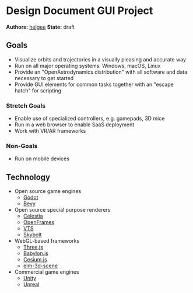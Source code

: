 # Design Document GUI Project

**Authors:** [helgee](https://github.com/helgee)
**State:** draft

## Goals

* Visualize orbits and trajectories in a visually pleasing and accurate way
* Run on all major operating systems: Windows, macOS, Linux
* Provide an "OpenAstrodynamics distribution" with all software and data necessary to get started
* Provide GUI elements for common tasks together with an "escape hatch" for scripting

### Stretch Goals

* Enable use of specialized controllers, e.g. gamepads, 3D mice
* Run in a web browser to enable SaaS deployment
* Work with VR/AR frameworks

### Non-Goals

* Run on mobile devices

## Technology

* Open source game engines
	* [Godot](https://godotengine.org)
	* [Bevy](https://bevyengine.org)
* Open source special purpose renderers
	* [Celestia](https://celestia.space)
	* [OpenFrames](https://github.com/ravidavi/OpenFrames)
	* [VTS](https://logiciels.cnes.fr/en/content/vts)
	* [Skybolt](https://github.com/Piraxus/Skybolt)
* WebGL-based frameworks
	* [Three.js](https://threejs.org)
	* [Babylon.js](https://www.babylonjs.com)
	* [Cesium.js](https://cesium.com/cesiumjs)
	* [elm-3d-scene](https://github.com/ianmackenzie/elm-3d-scene)
* Commercial game engines
	* [Unity](https://unity.com)
	* [Unreal](https://www.unrealengine.com)

